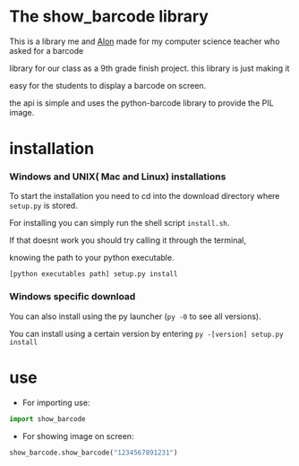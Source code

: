 # The show_barcode library
This is a library me and [Alon]() made for my computer science teacher who asked for a barcode 

library for our class as a 9th grade finish project. this library is just making it

easy for the students to display a barcode on screen.

the api is simple and uses the python-barcode library to provide the PIL image.



# installation

### Windows and UNIX( Mac and Linux) installations

To start the installation you need to cd into the download directory where `setup.py` is stored.

For installing you can simply run the shell script `install.sh`.

If that doesnt work you should try calling it through the terminal,  

knowing the path to your python executable. 

`[python executables path] setup.py install`

### Windows specific download

You can also install using the py launcher (`py -0` to see all versions).

You can install using a certain version by entering `py -[version] setup.py install`

# use

* For importing use:
```python 
import show_barcode
```

* For showing image on screen:
```python
show_barcode.show_barcode("1234567891231")
```

